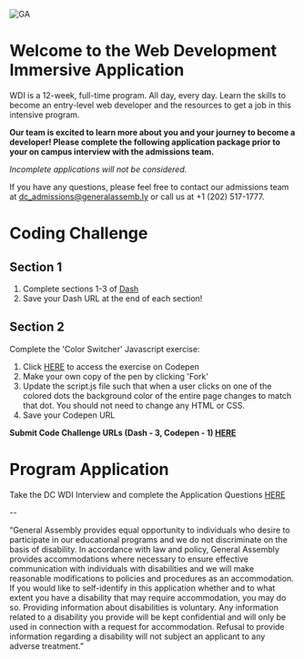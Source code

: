 ![GA](/images/galogo.png)

# Welcome to the Web Development Immersive Application

WDI is a 12-week, full-time program. All day, every day. Learn the skills to become an entry-level web developer and the resources to get a job in this intensive program. 

**Our team is excited to learn more about you and your journey to become a developer! Please complete the following application package prior to your on campus interview with the admissions team.**

*Incomplete applications will not be considered.*

If you have any questions, please feel free to contact our admissions team at [dc_admissions@generalassemb.ly](mailto:dc_admissions@generalassemb.ly) or call us at +1 (202) 517-1777.

# Coding Challenge

## Section 1

1. Complete sections 1-3 of
 <a href="https://dash.generalassemb.ly/" target="_blank">Dash</a>
2. Save your Dash URL at the end of each section!

## Section 2

Complete the 'Color Switcher' Javascript exercise:

1. Click <a href="http://codepen.io/jonrojas13/pen/dGQrEy" target="_blank">HERE</a> to access the exercise on Codepen
2. Make your own copy of the pen by clicking 'Fork'
3. Update the script.js file such that when a user clicks on one of the colored dots the background color of the entire page changes to match that dot. You should not need to change any HTML or CSS.
4. Save your Codepen URL

**Submit Code Challenge URLs (Dash - 3, Codepen - 1) [HERE](#)**

# Program Application

Take the DC WDI Interview and complete the Application Questions [HERE](#)

--

“General Assembly provides equal opportunity to individuals who desire to participate in our educational programs and we do not discriminate on the basis of disability. In accordance with law and policy, General Assembly provides accommodations where necessary to ensure effective communication with individuals with disabilities and we will make reasonable modifications to policies and procedures as an accommodation. If you would like to self-identify in this application whether and to what extent you have a disability that may require accommodation, you may do so. Providing information about disabilities is voluntary. Any information related to a disability you provide will be kept confidential and will only be used in connection with a request for accommodation. Refusal to provide information regarding a disability will not subject an applicant to any adverse treatment.”
